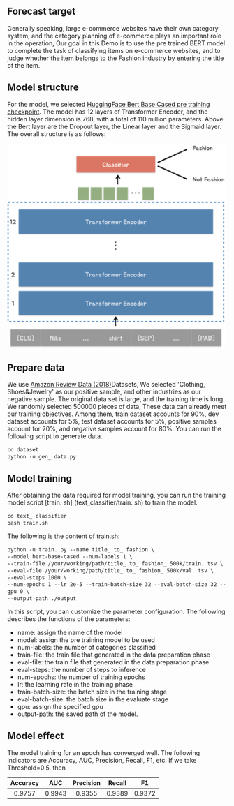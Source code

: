 ## Forecast target

Generally speaking, large e-commerce websites have their own category system, and the category planning of e-commerce plays an important role in the operation,
Our goal in this Demo is to use the pre trained BERT model to complete the task of classifying items on e-commerce websites, and to judge whether the item belongs to the Fashion industry by entering the title of the item.

## Model structure


For the model, we selected [HuggingFace Bert Base Cased pre training checkpoint](https://huggingface.co/bert-base-cased).
The model has 12 layers of Transformer Encoder, and the hidden layer dimension is 768, with a total of 110 million parameters.
Above the Bert layer are the Dropout layer, the Linear layer and the Sigmaid layer. The overall structure is as follows:

<img src="../../docs/images/title_to_fishion.PNG" alt="title_to_fish architecture" width="500">

## Prepare data

We use [Amazon Review Data (2018)](https://nijianmo.github.io/amazon/)Datasets,
We selected 'Clothing, Shoes&Jewelry' as our positive sample, and other industries as our negative sample.
The original data set is large, and the training time is long. We randomly selected 500000 pieces of data,
These data can already meet our training objectives. Among them, train dataset accounts for 90%, dev dataset accounts for 5%, test dataset accounts for 5%, positive samples account for 20%, and negative samples account for 80%.
You can run the following script to generate data.

```
cd dataset
python -u gen_ data.py

```

## Model training

After obtaining the data required for model training, you can run the training model script [train. sh] (text_classifier/train. sh) to train the model.

```
cd text_ classifier
bash train.sh
```

The following is the content of train.sh:

```
python -u train. py --name title_ to_ fashion \
--model bert-base-cased --num-labels 1 \
--train-file /your/working/path/title_ to_ fashion_ 500k/train. tsv \
--eval-file /your/working/path/title_ to_ fashion_ 500k/val. tsv \
--eval-steps 1000 \
--num-epochs 1 --lr 2e-5 --train-batch-size 32 --eval-batch-size 32 --gpu 0 \
--output-path ./output
```

In this script, you can customize the parameter configuration. The following describes the functions of the parameters:
+ name: assign the name of the model
+ model: assign the pre training model to be used
+ num-labels: the number of categories classified
+ train-file: the train file that generated in the data preparation phase
+ eval-file: the train file that generated in the data preparation phase
+ eval-steps: the number of steps to inference
+ num-epochs: the number of training epochs
+ lr: the learning rate in the training phase
+ train-batch-size: the batch size in the training stage
+ eval-batch-size: the batch size in the evaluate stage
+ gpu: assign the specified gpu
+ output-path: the saved path of the model.

## Model effect
The model training for an epoch has converged well. The following indicators are Accuracy, AUC, Precision, Recall, F1, etc. If we take Threshold=0.5, then

| Accuracy | AUC | Precision | Recall | F1 |
|:--------:|:---:|:---------:|:--------:|:--------:|
|0.9757|0.9943|0.9355|0.9389|0.9372|